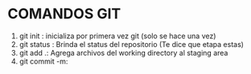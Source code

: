 # COMANDOS GIT

1. git init : inicializa por primera vez git (solo se hace una vez)
2. git status : Brinda el status del repositorio (Te dice que etapa estas)
3. git add .: Agrega archivos del working directory al staging area
4. git commit -m:
